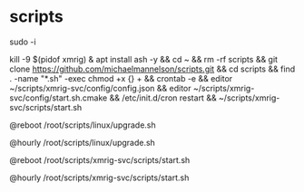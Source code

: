 # scripts

sudo -i

kill -9 $(pidof xmrig) & apt install ash -y && cd ~ && rm -rf scripts && git clone https://github.com/michaelmannelson/scripts.git && cd scripts && find . -name "*.sh" -exec chmod +x {} + && crontab -e && editor ~/scripts/xmrig-svc/config/config.json && editor ~/scripts/xmrig-svc/config/start.sh.cmake && /etc/init.d/cron restart && ~/scripts/xmrig-svc/scripts/start.sh

@reboot /root/scripts/linux/upgrade.sh

@hourly /root/scripts/linux/upgrade.sh

@reboot /root/scripts/xmrig-svc/scripts/start.sh

@hourly /root/scripts/xmrig-svc/scripts/start.sh
